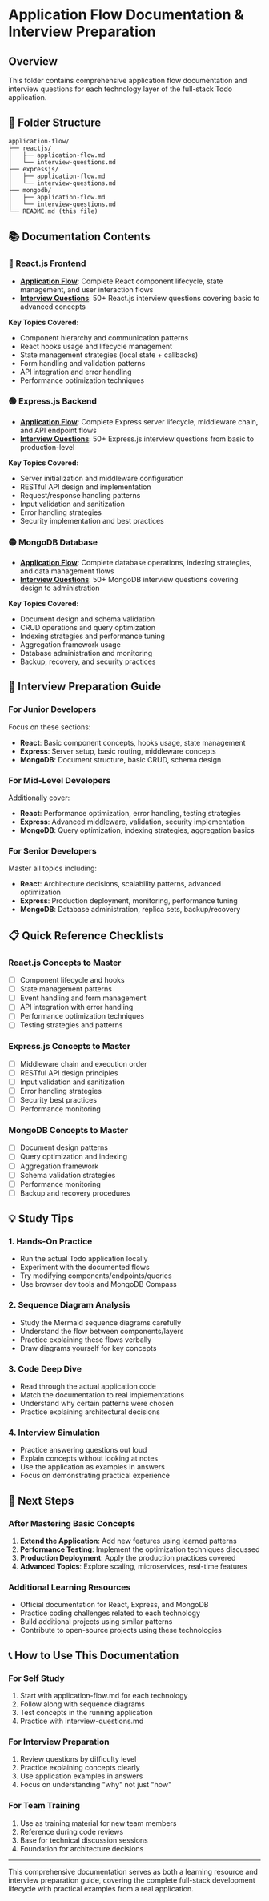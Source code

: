# Application Flow Documentation & Interview Preparation

## Overview
This folder contains comprehensive application flow documentation and interview questions for each technology layer of the full-stack Todo application.

## 📁 Folder Structure

```
application-flow/
├── reactjs/
│   ├── application-flow.md
│   └── interview-questions.md
├── expressjs/
│   ├── application-flow.md
│   └── interview-questions.md
├── mongodb/
│   ├── application-flow.md
│   └── interview-questions.md
└── README.md (this file)
```

## 📚 Documentation Contents

### 🔵 React.js Frontend
- **[Application Flow](./reactjs/application-flow.md)**: Complete React component lifecycle, state management, and user interaction flows
- **[Interview Questions](./reactjs/interview-questions.md)**: 50+ React.js interview questions covering basic to advanced concepts

**Key Topics Covered:**
- Component hierarchy and communication patterns
- React hooks usage and lifecycle management  
- State management strategies (local state + callbacks)
- Form handling and validation patterns
- API integration and error handling
- Performance optimization techniques

### 🟢 Express.js Backend  
- **[Application Flow](./expressjs/application-flow.md)**: Complete Express server lifecycle, middleware chain, and API endpoint flows
- **[Interview Questions](./expressjs/interview-questions.md)**: 50+ Express.js interview questions from basic to production-level

**Key Topics Covered:**
- Server initialization and middleware configuration
- RESTful API design and implementation
- Request/response handling patterns
- Input validation and sanitization
- Error handling strategies
- Security implementation and best practices

### 🟡 MongoDB Database
- **[Application Flow](./mongodb/application-flow.md)**: Complete database operations, indexing strategies, and data management flows  
- **[Interview Questions](./mongodb/interview-questions.md)**: 50+ MongoDB interview questions covering design to administration

**Key Topics Covered:**
- Document design and schema validation
- CRUD operations and query optimization
- Indexing strategies and performance tuning
- Aggregation framework usage
- Database administration and monitoring
- Backup, recovery, and security practices

## 🎯 Interview Preparation Guide

### For Junior Developers
Focus on these sections:
- **React**: Basic component concepts, hooks usage, state management
- **Express**: Server setup, basic routing, middleware concepts
- **MongoDB**: Document structure, basic CRUD, schema design

### For Mid-Level Developers  
Additionally cover:
- **React**: Performance optimization, error handling, testing strategies
- **Express**: Advanced middleware, validation, security implementation
- **MongoDB**: Query optimization, indexing strategies, aggregation basics

### For Senior Developers
Master all topics including:
- **React**: Architecture decisions, scalability patterns, advanced optimization
- **Express**: Production deployment, monitoring, performance tuning
- **MongoDB**: Database administration, replica sets, backup/recovery

## 📋 Quick Reference Checklists

### React.js Concepts to Master
- [ ] Component lifecycle and hooks
- [ ] State management patterns
- [ ] Event handling and form management
- [ ] API integration with error handling
- [ ] Performance optimization techniques
- [ ] Testing strategies and patterns

### Express.js Concepts to Master  
- [ ] Middleware chain and execution order
- [ ] RESTful API design principles
- [ ] Input validation and sanitization
- [ ] Error handling strategies
- [ ] Security best practices
- [ ] Performance monitoring

### MongoDB Concepts to Master
- [ ] Document design patterns
- [ ] Query optimization and indexing
- [ ] Aggregation framework
- [ ] Schema validation strategies
- [ ] Performance monitoring
- [ ] Backup and recovery procedures

## 💡 Study Tips

### 1. **Hands-On Practice**
- Run the actual Todo application locally
- Experiment with the documented flows
- Try modifying components/endpoints/queries
- Use browser dev tools and MongoDB Compass

### 2. **Sequence Diagram Analysis** 
- Study the Mermaid sequence diagrams carefully
- Understand the flow between components/layers
- Practice explaining these flows verbally
- Draw diagrams yourself for key concepts

### 3. **Code Deep Dive**
- Read through the actual application code
- Match the documentation to real implementations
- Understand why certain patterns were chosen
- Practice explaining architectural decisions

### 4. **Interview Simulation**
- Practice answering questions out loud
- Explain concepts without looking at notes
- Use the application as examples in answers
- Focus on demonstrating practical experience

## 🚀 Next Steps

### After Mastering Basic Concepts
1. **Extend the Application**: Add new features using learned patterns
2. **Performance Testing**: Implement the optimization techniques discussed
3. **Production Deployment**: Apply the production practices covered
4. **Advanced Topics**: Explore scaling, microservices, real-time features

### Additional Learning Resources
- Official documentation for React, Express, and MongoDB
- Practice coding challenges related to each technology
- Build additional projects using similar patterns
- Contribute to open-source projects using these technologies

## 📞 How to Use This Documentation

### For Self Study
1. Start with application-flow.md for each technology
2. Follow along with sequence diagrams 
3. Test concepts in the running application
4. Practice with interview-questions.md

### For Interview Preparation
1. Review questions by difficulty level
2. Practice explaining concepts clearly
3. Use application examples in answers
4. Focus on understanding "why" not just "how"

### For Team Training
1. Use as training material for new team members
2. Reference during code reviews
3. Base for technical discussion sessions
4. Foundation for architecture decisions

---

This comprehensive documentation serves as both a learning resource and interview preparation guide, covering the complete full-stack development lifecycle with practical examples from a real application.